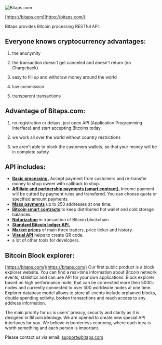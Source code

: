<img align="center" alt="Bitaps.com" src="https://bitaps.com/static/img/bitaps_logo.svg">

[https://bitaps.com](https://bitaps.com/)

Bitaps provides Bitcoin processing RESTful API.

## Everyone knows cryptocurrency advantages:

1) the anonymity

2) the transaction doesn't get canceled and doesn't return (no Chargeback) 

3) easy to fill up and withdraw money around the world 

4) low commission

5) transparent transactions

## Advantage of Bitaps.com:

1) no registration or delays, just open API (Application Programming Interface) and start accepting Bitcoins today

2) we work all over the world without country restrictions 

3) we aren't able to block the customers wallets, so that your money will be in complete safety

## API includes:

* **[Basic processing.](https://bitaps.com/api/#Create_payment_address)** Accept payment from customers and re-transfer money to shop owner with callback to shop.
* **[Affiliate and partnership payments (smart contract).](https://bitaps.com/api/#Create_smartcontract)** Income payment will be cutted by payment rules and transfered. You can choose quota or specified amount payments.
* **[Mass payments](https://bitaps.com/api/#Mass_payment_from_redeem_code)** up to 250 addresses at one time.
* **[Bitcoin smart contracts](https://bitaps.com/api/#Create_smartcontract_hot_wallet)** to keep distributed hot wallet and cold storage balances.
* **[Notarization](https://bitaps.com/api/#Mass_payment_from_redeem_code)** in transaction of Bitcoin blockchain.
* **[Standard Bitcoin ledger API.](https://bitaps.com/api/#Blockchain_ledger_API)**
* **[Market prices](https://bitaps.com/api/#Market_API)** of main three traders, price ticker and history.
* **[Visual API](https://bitaps.com/api/#Visual_API)** helps to create QR code.
* a lot of other tools for developers.

## Bitcoin Block explorer:
[https://bitaps.com/](https://bitaps.com/)
Our first public product is a block explorer website. You can find a real-time information about Bitcoin network events, statistics and can use API for your own applications. Block explorer based on high performance node, that can be connected more then 5000+ nodes and currently connected to over 500 worldwide nodes at one time. Explorer database model allows to store all events include orphaned blocks, double spending activity, broken transactions and reach access to any address information.

The main priority for us is users’ privacy, security and clarity as it is designed in Bitcoin ideology. 
We are opened to create new special API interfaces for you. We believe in borderless economy, where each idea is worth something and each person is important.

Please contact us via email: support@bitaps.com
